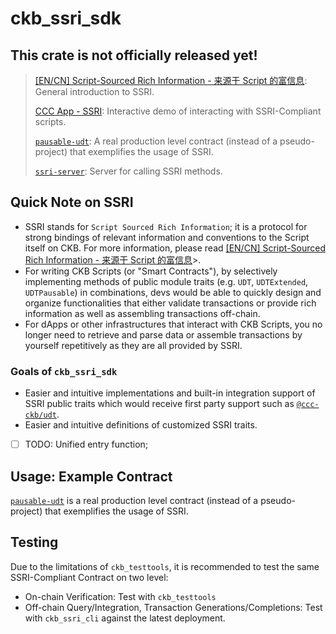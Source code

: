 # ckb_ssri_sdk

## This crate is not officially released yet!

> [[EN/CN] Script-Sourced Rich Information - 来源于 Script 的富信息](https://talk.nervos.org/t/en-cn-script-sourced-rich-information-script/8256): General introduction to SSRI.
>
> [CCC App - SSRI](https://ccc-git-udtssridemo-aaaaaaaalive24.vercel.app/?_vercel_share=zQkvWcsB2U9HRbpRFtF9w3xQT9msZDWb): Interactive demo of interacting with SSRI-Compliant scripts.
>
> [`pausable-udt`](https://github.com/ckb-devrel/pausable-udt): A real production level contract (instead of a pseudo-project) that exemplifies the usage of SSRI.
>
> [`ssri-server`](https://github.com/ckb-devrel/ssri-server): Server for calling SSRI methods.

## Quick Note on SSRI

- SSRI stands for `Script Sourced Rich Information`; it is a protocol for strong bindings of relevant information and conventions to the Script itself on CKB. For more information, please read [[EN/CN] Script-Sourced Rich Information - 来源于 Script 的富信息](https://talk.nervos.org/t/en-cn-script-sourced-rich-information-script/8256)>.
- For writing CKB Scripts (or "Smart Contracts"), by selectively implementing methods of public module traits (e.g. `UDT`, `UDTExtended`, `UDTPausable`) in combinations, devs would be able to quickly design and organize functionalities that either validate transactions or provide rich information as well as assembling transactions off-chain.
- For dApps or other infrastructures that interact with CKB Scripts, you no longer need to retrieve and parse data or assemble transactions by yourself repetitively as they are all provided by SSRI.

### Goals of `ckb_ssri_sdk`

- Easier and intuitive implementations and built-in integration support of SSRI public traits which would receive first party support such as [`@ccc-ckb/udt`](https://docs.ckbccc.com/modules/_ckb_ccc_udt.html).
- Easier and intuitive definitions of customized SSRI traits.
- [ ] TODO: Unified entry function;

## Usage: Example Contract

[`pausable-udt`](https://github.com/ckb-devrel/pausable-udt) is a real production level contract (instead of a pseudo-project) that exemplifies the usage of SSRI.

## Testing

Due to the limitations of `ckb_testtools`, it is recommended to test the same SSRI-Compliant Contract on two level:

- On-chain Verification: Test with `ckb_testtools`
- Off-chain Query/Integration, Transaction Generations/Completions: Test with `ckb_ssri_cli` against the latest deployment.
